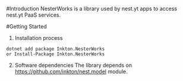 #Introduction 
NesterWorks is a library used by nest.yt apps to access nest.yt PaaS services.  

#Getting Started
1.	Installation process
```
dotnet add package Inkton.NesterWorks
or Install-Package Inkton.NesterWorks
```

2.	Software dependencies
The library depends on https://github.com/inkton/nest.model module.
